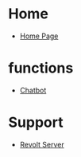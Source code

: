 <!-- docs/sidebar.md -->

# Home

  * [Home Page](/)

# functions

  * [Chatbot](/functions/chatbot.md)

# Support
  * [Revolt Server](https://app.revolt.chat/invite/WhEc8dNY)